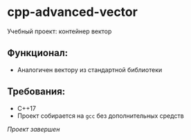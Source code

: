 # cpp-advanced-vector
Учебный проект: контейнер вектор
## Функционал:
- Аналогичен вектору из стандартной библиотеки
## Требования:
- C++17
- Проект собирается на `gcc` без дополнительных средств

_Проект завершен_
